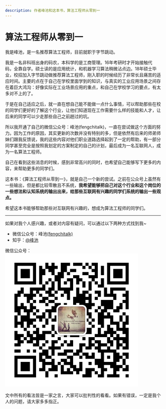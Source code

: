 ```yaml
---
description: 作者峰池和这本书，算法工程师从零到一
---
```


# 算法工程师从零到一

我是峰池，是一名推荐算法工程师，目前就职于字节跳动。

我是一名非科班出身的码农，本科学的是工商管理。16年考研时才开始接触代码，全靠自学。硕士读的是应用统计，和机器学习算法稍微沾点边。18年硕士毕业，校招加入字节跳动做推荐算法工程师，刚入职的时候经历了非常长且痛苦的适应时间。主要的点在于自己在学校里面学到的知识，与真实的工业应用场景之间存在着巨大鸿沟：好像实际在工业场景应用的重点，和自己在学校学习的要点，有太多对不上的了。

于是在自己适应之后，就一直在想自己能不能做一点什么事情，可以帮助那些在校的同学们更好的了解这个行业，让他们知道现在工作需要什么样的技能和人才，让后来的同学可以少走那些自己之前趟过的坑。

所以我开通了自己的微信公众号：峰池(fengchitalk)，一直在尝试做这个方面的努力。因为工作的原因，其实更新的次数并没有特别的多，但是依然有后来的师弟师妹们跟我反馈说，我的这些内容对他们职业道路选择起到了一定的帮助，有一部分同学甚至完全是按照我划定的方案制定的自己的计划，最后成为一名互联网人，成为一名算法工程师。

自己在看到这些消息的时候，感到非常高兴的同时，也希望自己能够写下更多的内容，来帮助更多的同学们。

这本书：《算法工程师从零到一》，就是自己一个新的尝试。之前在公众号上虽然有一些输出，但是都比较零散且不系统，**我希望能够把自己对这个行业和这个岗位的一些想法和认知系统的输出出来，给那些互联网有兴趣的同学们系统的输出一些观点。**

希望这本书能够帮助那些对互联网有兴趣的，想成为算法工程师的同学们。

- - - - - 

如果对我个人感兴趣，或者对内容有疑问，可以通过以下两种方式找到我~

* 微信公众号：峰池[(fengchitalk)](https://dongfengchi.github.io/algo_engineer_zero_to_one/wechat_mp.jpg)
* 知乎：[@峰池](https://www.zhihu.com/people/fengchitalk)

微信公众号：
![微信公众号：fengchitalk](/wechat_mp.jpg)


文中所有的看法皆是一家之言，大家可以批判性的看看。如果有错误，一定是我个人的问题，请大家多多指正。


